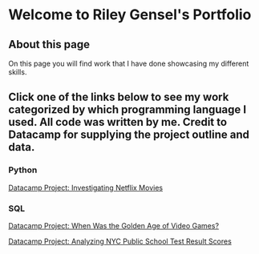 # Welcome to Riley Gensel's Portfolio

## About this page
On this page you will find work that I have done showcasing my different skills.

## Click one of the links below to see my work categorized by which programming language I used. All code was written by me. Credit to Datacamp for supplying the project outline and data.

### Python
[Datacamp Project: Investigating Netflix Movies](https://rgenselgithub.github.io/Project_Netflix_Movies/)

### SQL
[Datacamp Project: When Was the Golden Age of Video Games?](https://rgenselgithub.github.io/Golden_Age_of_Video_Games/) 

[Datacamp Project: Analyzing NYC Public School Test Result Scores](https://rgenselgithub.github.io/NYC_Public_School_Test_Result_Scores/) 



